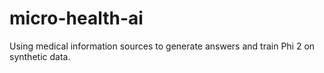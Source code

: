 # micro-health-ai
Using medical information sources to generate answers and train Phi 2 on synthetic data.
